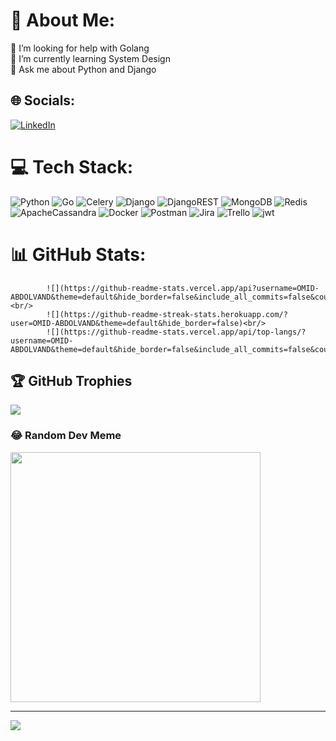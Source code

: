 # 💫 About Me:
🤝 I’m looking for help with Golang<br>🌱 I’m currently learning System Design<br>💬 Ask me about Python and Django


## 🌐 Socials:
[![LinkedIn](https://img.shields.io/badge/LinkedIn-%230077B5.svg?logo=linkedin&logoColor=white)](https://linkedin.com/in/omid-abdolvand) 

# 💻 Tech Stack:
![Python](https://img.shields.io/badge/python-3670A0?style=flat-square&logo=python&logoColor=ffdd54) ![Go](https://img.shields.io/badge/go-%2300ADD8.svg?style=flat-square&logo=go&logoColor=white) ![Celery](https://img.shields.io/badge/celery-%23a9cc54.svg?style=flat-square&logo=celery&logoColor=ddf4a4) ![Django](https://img.shields.io/badge/django-%23092E20.svg?style=flat-square&logo=django&logoColor=white) ![DjangoREST](https://img.shields.io/badge/DJANGO-REST-ff1709?style=flat-square&logo=django&logoColor=white&color=ff1709&labelColor=gray) ![MongoDB](https://img.shields.io/badge/MongoDB-%234ea94b.svg?style=flat-square&logo=mongodb&logoColor=white) ![Redis](https://img.shields.io/badge/redis-%23DD0031.svg?style=flat-square&logo=redis&logoColor=white) ![ApacheCassandra](https://img.shields.io/badge/cassandra-%231287B1.svg?style=flat-square&logo=apache-cassandra&logoColor=white) ![Docker](https://img.shields.io/badge/docker-%230db7ed.svg?style=flat-square&logo=docker&logoColor=white) ![Postman](https://img.shields.io/badge/Postman-FF6C37?style=flat-square&logo=postman&logoColor=white) ![Jira](https://img.shields.io/badge/jira-%230A0FFF.svg?style=flat-square&logo=jira&logoColor=white) ![Trello](https://img.shields.io/badge/Trello-%23026AA7.svg?style=flat-square&logo=Trello&logoColor=white) ![jwt](https://img.shields.io/badge/JWT-black?style=flat-square&amp;logo=JSON%20web%20tokens)

# 📊 GitHub Stats:
            ![](https://github-readme-stats.vercel.app/api?username=OMID-ABDOLVAND&theme=default&hide_border=false&include_all_commits=false&count_private=false&width="100%")<br/>
            ![](https://github-readme-streak-stats.herokuapp.com/?user=OMID-ABDOLVAND&theme=default&hide_border=false)<br/>
            ![](https://github-readme-stats.vercel.app/api/top-langs/?username=OMID-ABDOLVAND&theme=default&hide_border=false&include_all_commits=false&count_private=false&layout=compact)

## 🏆 GitHub Trophies
![](https://github-profile-trophy.vercel.app/?username=OMID-ABDOLVAND&theme=flat&margin-w=15)


### 😂 Random Dev Meme
<img src='https://memer-new.vercel.app/' style="height: 400px;"/>

---
[![](https://visitcount.itsvg.in/api?id=OMID-ABDOLVAND&icon=0&color=0)](https://visitcount.itsvg.in)

<!-- Proudly created with GPRM ( https://gprm.itsvg.in ) -->
